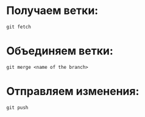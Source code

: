 # Получаем ветки:
`git fetch`

# Объединяем ветки:
`git merge <name of the branch>`

# Отправляем изменения:
`git push`

